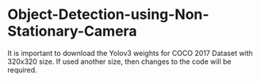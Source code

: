 # Object-Detection-using-Non-Stationary-Camera

It is important to download the Yolov3 weights for COCO 2017 Dataset with 320x320 size.
If used another size, then changes to the code will be required.
